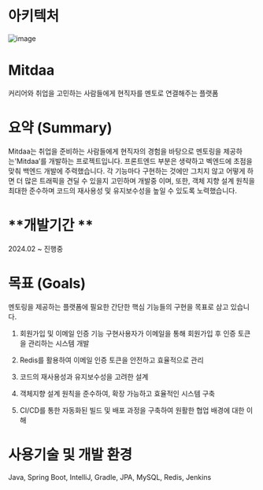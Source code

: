 # 아키텍처
![image](https://github.com/user-attachments/assets/a892cf8a-db9a-4947-83ac-75b4abf8c965)



# Mitdaa
커리어와 취업을 고민하는 사람들에게 현직자를 멘토로 연결해주는 플랫폼 

# **요약 (Summary)**
Mitdaa는 취업을 준비하는 사람들에게 현직자의 경험을 바탕으로 멘토링을 제공하는'Mitdaa’를 개발하는 프로젝트입니다. 
프론트엔드 부분은 생략하고 벡엔드에 초점을 맞춰 백엔드 개발에 주력했습니다. 
각 기능마다 구현하는 것에만 그치지 않고 어떻게 하면 더 많은 트래픽을 견딜 수 있을지 고민하며 개발중 이며, 
또한, 객체 지향 설계 원칙을 최대한 준수하며 코드의 재사용성 및 유지보수성을 높일 수 있도록 노력했습니다.

# **개발기간 **
2024.02 ~ 진행중

# **목표 (Goals)** 

멘토링을 제공하는 플랫폼에 필요한 간단한 핵심 기능들의 구현을 목표로 삼고 있습니다.

1. 회원가입 및 이메일 인증 기능 구현사용자가 이메일을 통해 회원가입 후 인증 토큰을 관리하는 시스템 개발
  1. Redis를 활용하여 이메일 인증 토큰을 안전하고 효율적으로 관리
  2. 코드의 재사용성과 유지보수성을 고려한 설계
  3. 객체지향 설계 원칙을 준수하여, 확장 가능하고 효율적인 시스템 구축
    
2. CI/CD를 통한 자동화된 빌드 및 배포 과정을 구축하여 원활한 협업 배경에 대한 이해

# 사용기술 및 개발 환경
Java, Spring Boot, IntelliJ, Gradle, JPA, MySQL, Redis, Jenkins 
